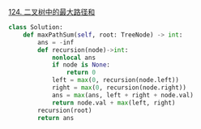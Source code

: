 [124. 二叉树中的最大路径和](https://leetcode-cn.com/problems/binary-tree-maximum-path-sum/)

```python
class Solution:
    def maxPathSum(self, root: TreeNode) -> int:
        ans = -inf
        def recursion(node)->int:
            nonlocal ans
            if node is None:
                return 0
            left = max(0, recursion(node.left))
            right = max(0, recursion(node.right))
            ans = max(ans, left + right + node.val)
            return node.val + max(left, right)
        recursion(root)
        return ans
```